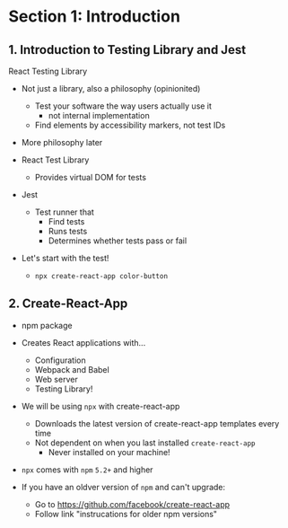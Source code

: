 # Section 1: Introduction

## 1. Introduction to Testing Library and Jest

React Testing Library

- Not just a library, also a philosophy (opinionited)
  - Test your software the way users actually use it
    - not internal implementation
  - Find elements by accessibility markers, not test IDs
- More philosophy later

- React Test Library
  - Provides virtual DOM for tests
- Jest
  - Test runner that
    - Find tests
    - Runs tests
    - Determines whether tests pass or fail

- Let's start with the test!
  - `npx create-react-app color-button`

## 2. Create-React-App

- npm package
- Creates React applications with...
  - Configuration
  - Webpack and Babel
  - Web server
  - Testing Library!

- We will be using `npx` with create-react-app
  - Downloads the latest version of create-react-app templates every time
  - Not dependent on when you last installed `create-react-app`
    - Never installed on your machine!
- `npx` comes with `npm` `5.2+` and higher
- If you have an oldver version of `npm` and can't upgrade:
  - Go to https://github.com/facebook/create-react-app
  - Follow link "instrucations for older npm versions"
